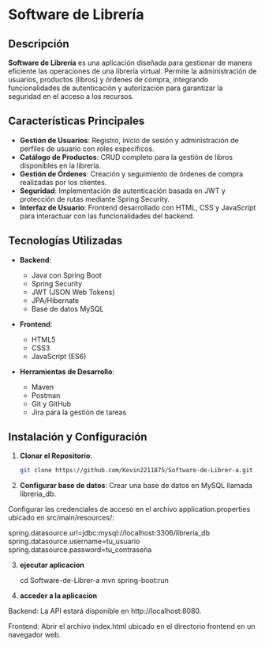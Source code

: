 # Software de Librería

## Descripción

**Software de Librería** es una aplicación diseñada para gestionar de manera eficiente las operaciones de una librería virtual. Permite la administración de usuarios, productos (libros) y órdenes de compra, integrando funcionalidades de autenticación y autorización para garantizar la seguridad en el acceso a los recursos.

## Características Principales

- **Gestión de Usuarios**: Registro, inicio de sesión y administración de perfiles de usuario con roles específicos.
- **Catálogo de Productos**: CRUD completo para la gestión de libros disponibles en la librería.
- **Gestión de Órdenes**: Creación y seguimiento de órdenes de compra realizadas por los clientes.
- **Seguridad**: Implementación de autenticación basada en JWT y protección de rutas mediante Spring Security.
- **Interfaz de Usuario**: Frontend desarrollado con HTML, CSS y JavaScript para interactuar con las funcionalidades del backend.

## Tecnologías Utilizadas

- **Backend**:
  - Java con Spring Boot
  - Spring Security
  - JWT (JSON Web Tokens)
  - JPA/Hibernate
  - Base de datos MySQL

- **Frontend**:
  - HTML5
  - CSS3
  - JavaScript (ES6)

- **Herramientas de Desarrollo**:
  - Maven
  - Postman
  - Git y GitHub
  - Jira para la gestión de tareas

## Instalación y Configuración

1. **Clonar el Repositorio**:

   ```bash
   git clone https://github.com/Kevin2211875/Software-de-Librer-a.git
2. **Configurar base de datos**:
Crear una base de datos en MySQL llamada libreria_db.

Configurar las credenciales de acceso en el archivo application.properties ubicado en src/main/resources/:
    
  spring.datasource.url=jdbc:mysql://localhost:3306/libreria_db
  spring.datasource.username=tu_usuario
  spring.datasource.password=tu_contraseña

3. **ejecutar aplicacion**
   
   cd Software-de-Librer-a
   mvn spring-boot:run

5. **acceder a la aplicacion**

Backend: La API estará disponible en http://localhost:8080.

Frontend: Abrir el archivo index.html ubicado en el directorio frontend en un navegador web.




